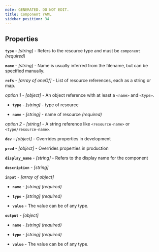 ```yaml
---
note: GENERATED. DO NOT EDIT.
title: Component YAML
sidebar_position: 34
---
```




## Properties


**`type`**  - _[string]_ - Refers to the resource type and must be `component`  _(required)_

**`name`**  - _[string]_ - Name is usually inferred from the filename, but can be specified manually. 

**`refs`**  - _[array of oneOf]_ - List of resource references, each as a string or map. 

  *option 1* - _[object]_ - An object reference with at least a `<name>` and `<type>`.

  - **`type`**  - _[string]_ - type of resource 

  - **`name`**  - _[string]_ - name of resource  _(required)_

  *option 2* - _[string]_ - A string reference like `<resource-name>` or `<type/resource-name>`.

**`dev`**  - _[object]_ - Overrides properties in development 

**`prod`**  - _[object]_ - Overrides properties in production 

**`display_name`**  - _[string]_ - Refers to the display name for the component 

**`description`**  - _[string]_  

**`input`**  - _[array of object]_  

  - **`name`**  - _[string]_   _(required)_

  - **`type`**  - _[string]_   _(required)_

  - **`value`**  - The value can be of any type. 

**`output`**  - _[object]_  

  - **`name`**  - _[string]_   _(required)_

  - **`type`**  - _[string]_   _(required)_

  - **`value`**  - The value can be of any type. 